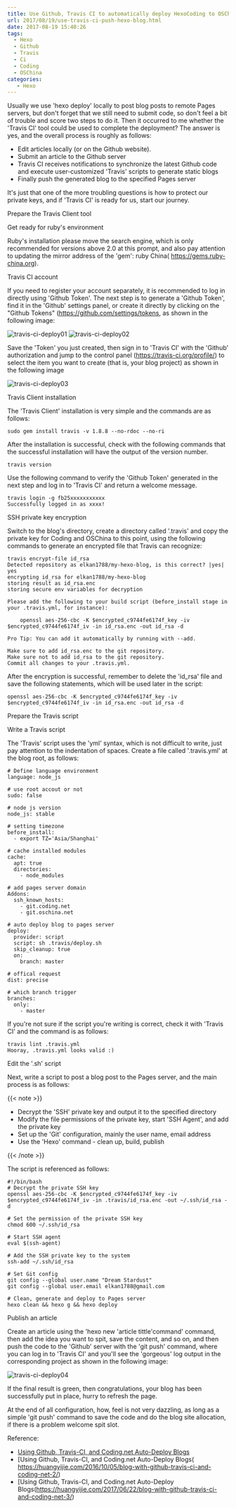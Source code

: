 ```yaml
---
title: Use Github, Travis CI to automatically deploy HexoCoding to OSChina Server
url: 2017/08/19/use-travis-ci-push-hexo-blog.html
date: 2017-08-19 15:40:26
tags:
  - Hexo
  - Github
  - Travis
  - Ci
  - Coding
  - OSChina
categories:
   - Hexo
---
```


Usually we use 'hexo deploy' locally to post blog posts to remote Pages servers, but don't forget that we still need to submit code, so don't feel a bit of trouble and score two steps to do it. Then it occurred to me whether the 'Travis CI' tool could be used to complete the deployment? The answer is yes, and the overall process is roughly as follows:


 - Edit articles locally (or on the Github website).
 - Submit an article to the Github server
 - Travis CI receives notifications to synchronize the latest Github code and execute user-customized 'Travis' scripts to generate static blogs
 - Finally push the generated blog to the specified Pages server


It's just that one of the more troubling questions is how to protect our private keys, and if 'Travis CI' is ready for us, start our journey. 

<!--more-->

Prepare the Travis Client tool

Get ready for ruby's environment

Ruby's installation please move the search engine, which is only recommended for versions above 2.0 at this prompt, and also pay attention to updating the mirror address of the 'gem': ruby China( https://gems.ruby-china.org).

Travis CI account

If you need to register your account separately, it is recommended to log in directly using 'Github Token'. The next step is to generate a 'Github Token', find it in the 'Github' settings panel, or create it directly by clicking on the "Github Tokens" (https://github.com/settings/tokens, as shown in the following image:

![travis-ci-deploy01](http://siteimgs.cn-sh2.ufileos.com/2017/08-19-travis-ci-deploy01.png)
![travis-ci-deploy02](http://siteimgs.cn-sh2.ufileos.com/2017/08-19-travis-ci-deploy02.png)

Save the 'Token' you just created, then sign in to 'Travis CI' with the 'Github' authorization and jump to the control panel (https://travis-ci.org/profile/) to select the item you want to create (that is, your blog project) as shown in the following image

![travis-ci-deploy03](http://siteimgs.cn-sh2.ufileos.com/2017/08-19-travis-ci-deploy03.png)

Travis Client installation

The 'Travis Client' installation is very simple and the commands are as follows:

```
sudo gem install travis -v 1.8.8 --no-rdoc --no-ri
```

After the installation is successful, check with the following commands that the successful installation will have the output of the version number.

```
travis version
```

Use the following command to verify the 'Github Token' generated in the next step and log in to 'Travis CI' and return a welcome message. 

```
travis login -g fb25xxxxxxxxxxx
Successfully logged in as xxxx!
```

SSH private key encryption

Switch to the blog's directory, create a directory called '.travis' and copy the private key for Coding and OSChina to this point, using the following commands to generate an encrypted file that Travis can recognize:

```
travis encrypt-file id_rsa 
Detected repository as elkan1788/my-hexo-blog, is this correct? |yes| yes
encrypting id_rsa for elkan1788/my-hexo-blog
storing result as id_rsa.enc
storing secure env variables for decryption

Please add the following to your build script (before_install stage in your .travis.yml, for instance):

    openssl aes-256-cbc -K $encrypted_c9744fe6174f_key -iv $encrypted_c9744fe6174f_iv -in id_rsa.enc -out id_rsa -d

Pro Tip: You can add it automatically by running with --add.

Make sure to add id_rsa.enc to the git repository.
Make sure not to add id_rsa to the git repository.
Commit all changes to your .travis.yml.

```

After the encryption is successful, remember to delete the 'id_rsa' file and save the following statements, which will be used later in the script:

```
openssl aes-256-cbc -K $encrypted_c9744fe6174f_key -iv $encrypted_c9744fe6174f_iv -in id_rsa.enc -out id_rsa -d
```

Prepare the Travis script

Write a Travis script

The 'Travis' script uses the 'yml' syntax, which is not difficult to write, just pay attention to the indentation of spaces. Create a file called '.travis.yml' at the blog root, as follows:

```
# Define language environment
language: node_js

# use root accout or not
sudo: false

# node js version
node_js: stable

# setting timezone
before_install:
  - export TZ='Asia/Shanghai'

# cache installed modules
cache:
  apt: true
  directories:
    - node_modules

# add pages server domain
Addons:
  ssh_known_hosts:
    - git.coding.net
    - git.oschina.net

# auto deploy blog to pages server
deploy:
  provider: script
  script: sh .travis/deploy.sh
  skip_cleanup: true
  on:
    branch: master

# offical request
dist: precise

# which branch trigger  
branches:
  only:
    - master
```

If you're not sure if the script you're writing is correct, check it with 'Travis CI' and the command is as follows:

```
travis lint .travis.yml 
Hooray, .travis.yml looks valid :)
```

Edit the '.sh' script

Next, write a script to post a blog post to the Pages server, and the main process is as follows:

{{< note >}}

- Decrypt the 'SSH' private key and output it to the specified directory
- Modify the file permissions of the private key, start 'SSH Agent', and add the private key
- Set up the 'Git' configuration, mainly the user name, email address
- Use the 'Hexo' command - clean up, build, publish

{{< /note >}}

The script is referenced as follows:

```
#!/bin/bash
# Decrypt the private SSH key
openssl aes-256-cbc -K $encrypted_c9744fe6174f_key -iv $encrypted_c9744fe6174f_iv -in .travis/id_rsa.enc -out ~/.ssh/id_rsa -d

# Set the permission of the private SSH key
chmod 600 ~/.ssh/id_rsa

# Start SSH agent
eval $(ssh-agent)

# Add the SSH private key to the system
ssh-add ~/.ssh/id_rsa

# Set Git config
git config --global user.name "Dream Stardust"
git config --global user.email elkan1788@gmail.com

# Clean, generate and deploy to Pages server
hexo clean && hexo g && hexo deploy

```

Publish an article

Create an article using the 'hexo new 'article tittle'command' command, then add the idea you want to spit, save the content, and so on, and then push the code to the 'Github' server with the 'git push' command, where you can log in to 'Travis CI' and you'll see the 'gorgeous' log output in the corresponding project as shown in the following image:

![travis-ci-deploy04](http://siteimgs.cn-sh2.ufileos.com/2017/08-19-travis-ci-deploy04.png)

If the final result is green, then congratulations, your blog has been successfully put in place, hurry to refresh the page.


At the end of all configuration, how, feel is not very dazzling, as long as a simple 'git push' command to save the code and do the blog site allocation, if there is a problem welcome spit slot. 


Reference:

- [Using Github, Travis-CI, and Coding.net Auto-Deploy Blogs](https://huangyijie.com/2016/09/20/blog-with-github-travis-ci-and-coding-net-1/)
- [Using Github, Travis-CI, and Coding.net Auto-Deploy Blogs( https://huangyijie.com/2016/10/05/blog-with-github-travis-ci-and-coding-net-2/)
- [Using Github, Travis-CI, and Coding.net Auto-Deploy Blogs(https://huangyijie.com/2017/06/22/blog-with-github-travis-ci-and-coding-net-3/)

